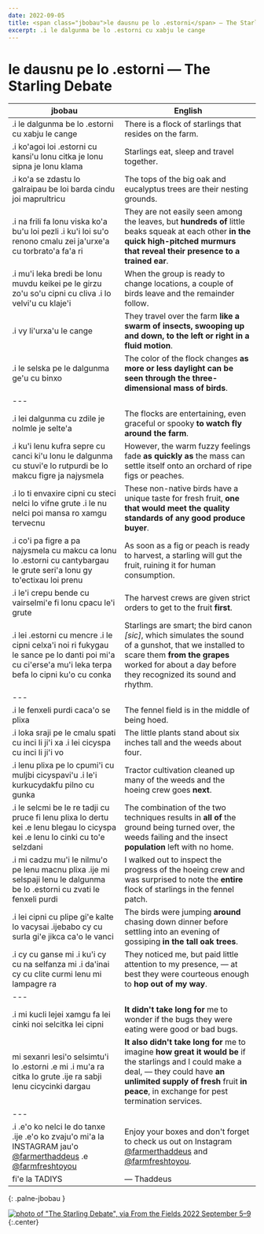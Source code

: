```yaml
---
date: 2022-09-05
title: <span class="jbobau">le dausnu pe lo .estorni</span> — The Starling Debate
excerpt: .i le dalgunma be lo .estorni cu xabju le cange
---
```


# <span class="jbobau">le dausnu pe lo .estorni</span> — The Starling Debate

| jbobau | English
|-|-
| .i le dalgunma be lo .estorni cu xabju le cange | There is a flock of starlings that resides on the farm.
| .i ko'agoi loi .estorni cu kansi'u lonu citka je lonu sipna je lonu klama | Starlings eat, sleep and travel together.
| .i ko'a se zdastu lo galraipau be loi barda cindu joi maprultricu | The tops of the big oak and eucalyptus trees are their nesting grounds.
| .i na frili fa lonu viska ko'a bu'u loi pezli .i ku'i loi su'o renono cmalu zei ja'urxe'a cu torbrato'a fa'a ri | They are not easily seen among the leaves, but **hundreds of** little beaks squeak at each other **in the quick high-pitched murmurs that reveal their presence to a trained ear**.
| .i mu'i leka bredi be lonu muvdu keikei pe le girzu zo'u so'u cipni cu cliva .i lo velvi'u cu klaje'i | When the group is ready to change locations, a couple of birds leave and the remainder follow.
| .i vy li'urxa'u le cange | They travel over the farm **like a swarm of insects, swooping up and down, to the left or right in a fluid motion**.
| .i le selska pe le dalgunma ge'u cu binxo | The color of the flock changes **as more or less daylight can be seen through the three-dimensional mass of birds**.
|---
| .i lei dalgunma cu zdile je nolmle je selte'a | The flocks are entertaining, even graceful or spooky **to watch fly around the farm**.
| .i ku'i lenu kufra sepre cu canci ki'u lonu le dalgunma cu stuvi'e lo rutpurdi be lo makcu figre ja najysmela | However, the warm fuzzy feelings fade **as quickly as** the mass can settle itself onto an orchard of ripe figs or peaches.
| .i lo ti envaxire cipni cu steci nelci lo vifne grute .i le nu nelci poi mansa ro xamgu tervecnu | These non-native birds have a unique taste for fresh fruit, **one that would meet the quality standards of any good produce buyer**.
| .i co'i pa figre a pa najysmela cu makcu ca lonu lo .estorni cu cantybargau le grute seri'a lonu gy to'ectixau loi prenu | As soon as a fig or peach is ready to harvest, a starling will gut the fruit, ruining it for human consumption.
| .i le'i crepu bende cu vairselmi'e fi lonu cpacu le'i grute | The harvest crews are given strict orders to get to the fruit **first**.
| .i lei .estorni cu mencre .i le cipni celxa'i noi ri fukygau le sance pe lo danti poi mi'a cu ci'erse'a mu'i leka terpa befa lo cipni ku'o cu conka | Starlings are smart; the bird canon _[sic]_, which simulates the sound of a gunshot, that we installed to scare them **from the grapes** worked for about a day before they recognized its sound and rhythm.
|---
| .i le fenxeli purdi caca'o se plixa | The fennel field is in the middle of being hoed.
| .i loka sraji pe le cmalu spati cu inci li ji'i xa .i lei cicyspa cu inci li ji'i vo | The little plants stand about six inches tall and the weeds about four.
| .i lenu plixa pe lo cpumi'i cu muljbi cicyspavi'u .i le'i kurkucydakfu pilno cu gunka | Tractor cultivation cleaned up many of the weeds and the hoeing crew goes **next**.
| .i le selcmi be le re tadji cu pruce fi lenu plixa lo dertu kei .e lenu blegau lo cicyspa kei .e lenu lo cinki cu to'e selzdani | The combination of the two techniques results in **all of** the ground being turned over, the weeds failing and the insect **population** left with no home.
| .i mi cadzu mu'i le nilmu'o pe lenu macnu plixa .ije mi selspaji lenu le dalgunma be lo .estorni cu zvati le fenxeli purdi | I walked out to inspect the progress of the hoeing crew and was surprised to note the **entire** flock of starlings in the fennel patch.
| .i lei cipni cu plipe gi'e kalte lo vacysai .ijebabo cy cu surla gi'e jikca ca'o le vanci | The birds were jumping **around** chasing down dinner before settling into an evening of gossiping **in the tall oak trees**.
| .i cy cu ganse mi .i ku'i cy cu na selfanza mi .i da'inai cy cu clite curmi lenu mi lampagre ra | They noticed me, but paid little attention to my presence, — at best they were courteous enough to **hop out of my way**.
|---
| .i mi kucli lejei xamgu fa lei cinki noi selcitka lei cipni | **It didn't take long for** me to wonder if the bugs they were eating were good or bad bugs.
| mi sexanri lesi'o selsimtu'i lo .estorni .e mi .i mu'a ra citka lo grute .ije ra sabji lenu cicycinki dargau | **It also didn't take long for** me to imagine **how great it would be** if the starlings and I could make a deal, — they could have **an unlimited supply of fresh** fruit **in peace**, in exchange for pest termination services.
|---
| .i .e'o ko nelci le do tanxe .ije .e'o ko zvaju'o mi'a la INSTAGRAM jau'o [@farmerthaddeus] .e [@farmfreshtoyou] | Enjoy your boxes and don't forget to check us out on Instagram [@farmerthaddeus] and [@farmfreshtoyou].
| fi'e la TADIYS | — Thaddeus
{: .palne-jbobau }

[![photo of "The Starling Debate", via _From the Fields_ 2022 September 5–9](https://i.imgur.com/XiNQcvdl.jpg)](https://i.imgur.com/XiNQcvd.jpg)
{:.center}

[@farmerthaddeus]: https://instagram.com/farmerthaddeus
[@farmfreshtoyou]: https://instagram.com/farmfreshtoyou
